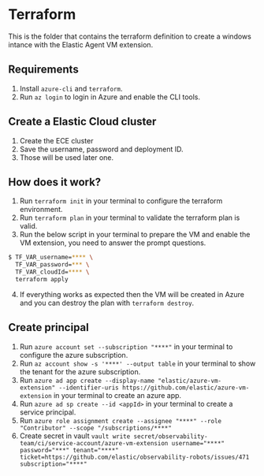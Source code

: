 # Terraform

This is the folder that contains the terraform definition to create a windows intance with the Elastic Agent VM extension.

## Requirements

1. Install `azure-cli` and `terraform`.
2. Run `az login` to login in Azure and enable the CLI tools.

## Create a Elastic Cloud cluster

1. Create the ECE cluster
1. Save the username, password and deployment ID.
1. Those will be used later one.

## How does it work?

1. Run `terraform init` in your terminal to configure the terraform environment.
1. Run `terraform plan` in your terminal to validate the terraform plan is valid.
1. Run the below script in your terminal to prepare the VM and enable the VM extension, you need to answer the prompt questions.
```bash
$ TF_VAR_username=**** \
  TF_VAR_password=*** \
  TF_VAR_cloudId=**** \
  terraform apply
```
4. If everything works as expected then the VM will be created in Azure and you can destroy the plan with `terraform destroy`.

## Create principal

1. Run `azure account set --subscription "****"` in your terminal to configure the azure subscription.
1. Run `az account show -s '****' --output table` in your terminal to show the tenant for the azure subscription.
1. Run `azure ad app create --display-name "elastic/azure-vm-extension" --identifier-uris https://github.com/elastic/azure-vm-extension` in your terminal to create an azure app.
1. Run `azure ad sp create --id <appId>` in your terminal to create a service principal.
1. Run `azure role assignment create --assignee "****" --role "Contributor" --scope "/subscriptions/****"`
1. Create secret in vault `vault write secret/observability-team/ci/service-account/azure-vm-extension username="****" password="***" tenant="****" ticket=https://github.com/elastic/observability-robots/issues/471 subscription="****"`
